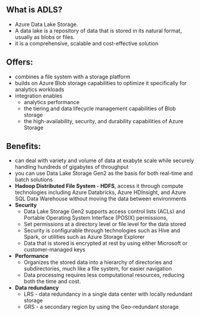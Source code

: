 ## What is ADLS?
- Azure Data Lake Storage.
- A data lake is a repository of data that is stored in its natural format, usually as blobs or files.
- it is a comprehensive, scalable and cost-effective solution

## Offers:
- combines a file system with a storage platform
- builds on Azure Blob storage capabilities to optimize it specifically for analytics workloads
- integration enables 
  - analytics performance
  - the tiering and data lifecycle management capabilities of Blob storage
  - the high-availability, security, and durability capabilities of Azure Storage
  
## Benefits:
- can deal with variety and volume of data at exabyte scale while securely handling hundreds of gigabytes of throughput
- you can use Data Lake Storage Gen2 as the basis for both real-time and batch solutions
- **Hadoop Distributed File System - HDFS**, access it through compute technologies including Azure Databricks, Azure HDInsight, and Azure SQL Data Warehouse without moving the data between environments
- **Security**
  - Data Lake Storage Gen2 supports access control lists (ACLs) and Portable Operating System Interface (POSIX) permissions, 
  - Set permissions at a directory level or file level for the data stored
  - Security is configurable through technologies such as Hive and Spark, or utilities such as Azure Storage Explorer
  - Data that is stored is encrypted at rest by using either Microsoft or customer-managed keys
- **Performance**
  - Organizes the stored data into a hierarchy of directories and subdirectories, much like a file system, for easier navigation
  - Data processing requires less computational resources, reducing both the time and cost.
- **Data redundancy**
  - LRS - data redundancy in a single data center with locally redundant storage
  - GRS - a secondary region by using the Geo-redundant storage
